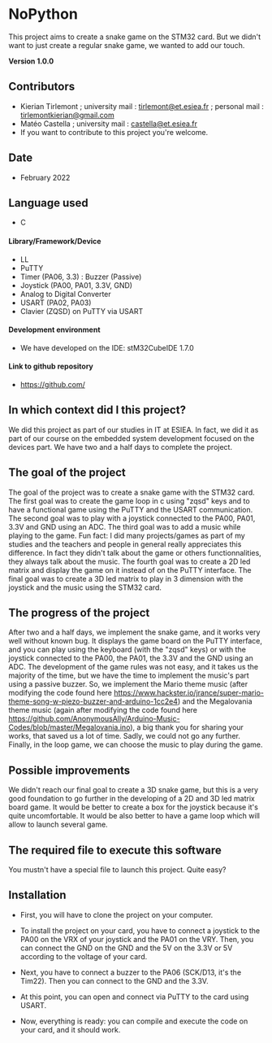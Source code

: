 # NoPython
This project aims to create a snake game on the STM32 card. But we didn't want to just create a regular snake game, we wanted to add our touch.

**Version 1.0.0**


## Contributors

- Kierian Tirlemont ; university mail : <tirlemont@et.esiea.fr> ; personal mail : <tirlemontkierian@gmail.com>
- Matéo Castella ; university mail : <castella@et.esiea.fr>
- If you want to contribute to this project you're welcome.

## Date

 - February 2022

## Language used

 - C

#### Library/Framework/Device

- LL
- PuTTY
- Timer (PA06, 3.3) : Buzzer (Passive)
- Joystick (PA00, PA01, 3.3V, GND)
- Analog to Digital Converter
- USART (PA02, PA03)
- Clavier (ZQSD) on PuTTY via USART


#### Development environment

- We have developed on the IDE: stM32CubeIDE  1.7.0

#### Link to github repository

- https://github.com/

## In which context did I this project?
 
We did this project as part of our studies in IT at ESIEA. In fact, we did it as part of our course on the embedded system development focused on the devices part. We have two and a half days to complete the project.

## The goal of the project

The goal of the project was to create a snake game with the STM32 card. The first goal was to create the game loop in c using "zqsd" keys and to have a functional game using the PuTTY and the USART communication. The second goal was to play with a joystick connected to the PA00, PA01, 3.3V and GND using an ADC. The third goal was to add a music while playing to the game. Fun fact: I did many projects/games as part of my studies and the teachers and people in general really appreciates this difference. In fact they didn't talk about the game or others functionnalities, they always talk about the music. The fourth goal was to create a 2D led matrix and display the game on it instead of on the PuTTY interface. The final goal was to create a 3D led matrix to play in 3 dimension with the joystick and the music using the STM32 card.

## The progress of the project

After two and a half days, we implement the snake game, and it works very well without known bug. It displays the game board on the PuTTY interface, and you can play using the keyboard (with the "zqsd" keys) or with the joystick connected to the PA00, the PA01, the 3.3V and the GND using an ADC. The development of the game rules was not easy, and it takes us the majority of the time, but we have the time to implement the music's part using a passive buzzer. So, we implement the Mario theme music (after modifying the code found here https://www.hackster.io/jrance/super-mario-theme-song-w-piezo-buzzer-and-arduino-1cc2e4) and the Megalovania theme music (again after modifying the code found here https://github.com/AnonymousAlly/Arduino-Music-Codes/blob/master/Megalovania.ino), a big thank you for sharing your works, that saved us a lot of time. Sadly, we could not go any further. Finally, in the loop game, we can choose the music to play during the game.

## Possible improvements

We didn't reach our final goal to create a 3D snake game, but this is a very good foundation to go further in the developing of a 2D and 3D led matrix board game. It would be better to create a box for the joystick because it's quite uncomfortable. It would be also better to have a game loop which will allow to launch several game. 

## The required file to execute this software

You mustn't have a special file to launch this project. Quite easy?

## Installation

* First, you will have to clone the project on your computer.

* To install the project on your card, you have to connect a joystick to the PA00 on the VRX of your joystick and the PA01 on the VRY. Then, you can connect the GND on the GND and the 5V on the 3.3V or 5V according to the voltage of your card.

* Next, you have to connect a buzzer to the PA06 (SCK/D13, it's the Tim22). Then you can connect to the GND and the 3.3V. 

* At this point, you can open and connect via PuTTY to the card using USART.

* Now, everything is ready: you can compile and execute the code on your card, and it should work.
